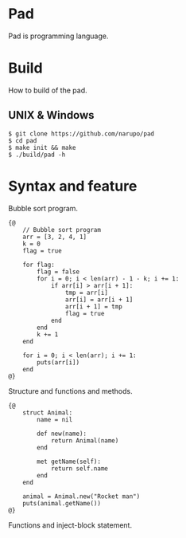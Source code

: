 # Pad

Pad is programming language.

# Build

How to build of the pad.

## UNIX & Windows

    $ git clone https://github.com/narupo/pad
    $ cd pad
    $ make init && make
    $ ./build/pad -h

# Syntax and feature

Bubble sort program.

```
{@
    // Bubble sort program
    arr = [3, 2, 4, 1]
    k = 0
    flag = true

    for flag:
        flag = false
        for i = 0; i < len(arr) - 1 - k; i += 1:
            if arr[i] > arr[i + 1]:
                tmp = arr[i]
                arr[i] = arr[i + 1]
                arr[i + 1] = tmp
                flag = true
            end
        end
        k += 1
    end

    for i = 0; i < len(arr); i += 1:
        puts(arr[i])
    end
@}
```

Structure and functions and methods.

```
{@
    struct Animal:
        name = nil

        def new(name):
            return Animal(name)
        end

        met getName(self):
            return self.name
        end
    end

    animal = Animal.new("Rocket man")
    puts(animal.getName())
@}
```

Functions and inject-block statement.